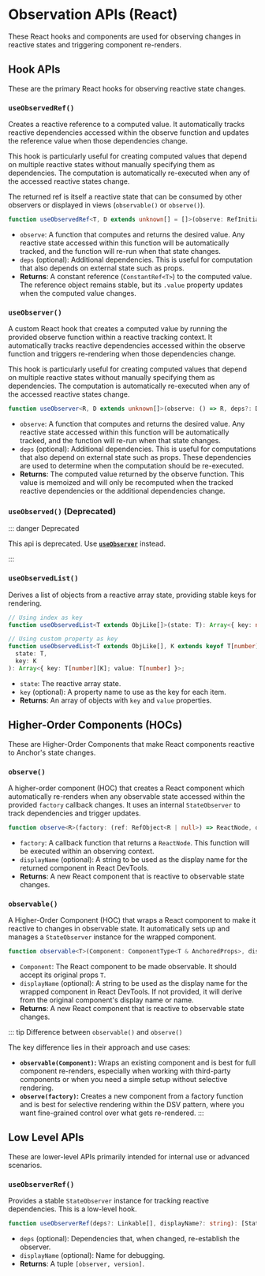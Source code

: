 # Observation APIs (React)

These React hooks and components are used for observing changes in reactive states and triggering component re-renders.

## Hook APIs

These are the primary React hooks for observing reactive state changes.

### `useObservedRef()`

Creates a reactive reference to a computed value. It automatically tracks reactive dependencies accessed within the observe function and updates the reference value when those dependencies change.

This hook is particularly useful for creating computed values that depend on multiple reactive states without manually specifying them as dependencies. The computation is automatically re-executed when any of the accessed reactive states change.

The returned ref is itself a reactive state that can be consumed by other observers or displayed in views (`observable()` or `observe()`).

```typescript
function useObservedRef<T, D extends unknown[] = []>(observe: RefInitializer<T>, deps?: D): ConstantRef<T>;
```

- `observe`: A function that computes and returns the desired value. Any reactive state accessed within this function will be automatically tracked, and the function will re-run when that state changes.
- `deps` (optional): Additional dependencies. This is useful for computation that also depends on external state such as props.
- **Returns**: A constant reference (`ConstantRef<T>`) to the computed value. The reference object remains stable, but its `.value` property updates when the computed value changes.

### `useObserver()`

A custom React hook that creates a computed value by running the provided observe function within a reactive tracking context. It automatically tracks reactive dependencies accessed within the observe function and triggers re-rendering when those dependencies change.

This hook is particularly useful for creating computed values that depend on multiple reactive states without manually specifying them as dependencies. The computation is automatically re-executed when any of the accessed reactive states change.

```typescript
function useObserver<R, D extends unknown[]>(observe: () => R, deps?: D): R;
```

- `observe`: A function that computes and returns the desired value. Any reactive state accessed within this function will be automatically tracked, and the function will re-run when that state changes.
- `deps` (optional): Additional dependencies. This is useful for computations that also depend on external state such as props. These dependencies are used to determine when the computation should be re-executed.
- **Returns**: The computed value returned by the observe function. This value is memoized and will only be recomputed when the tracked reactive dependencies or the additional dependencies change.

### `useObserved()` (Deprecated)

::: danger Deprecated

This api is deprecated. Use [**`useObserver`**](#useobserver) instead.

:::

### `useObservedList()`

Derives a list of objects from a reactive array state, providing stable keys for rendering.

```typescript
// Using index as key
function useObservedList<T extends ObjLike[]>(state: T): Array<{ key: number; value: T[number] }>;

// Using custom property as key
function useObservedList<T extends ObjLike[], K extends keyof T[number]>(
  state: T,
  key: K
): Array<{ key: T[number][K]; value: T[number] }>;
```

- `state`: The reactive array state.
- `key` (optional): A property name to use as the key for each item.
- **Returns**: An array of objects with `key` and `value` properties.

## Higher-Order Components (HOCs)

These are Higher-Order Components that make React components reactive to Anchor's state changes.

### `observe()`

A higher-order component (HOC) that creates a React component which automatically re-renders when any observable state accessed within the provided `factory` callback changes. It uses an internal `StateObserver` to track dependencies and trigger updates.

```typescript
function observe<R>(factory: (ref: RefObject<R | null>) => ReactNode, displayName?: string): ComponentType;
```

- `factory`: A callback function that returns a `ReactNode`. This function will be executed within an observing context.
- `displayName` (optional): A string to be used as the display name for the returned component in React DevTools.
- **Returns**: A new React component that is reactive to observable state changes.

### `observable()`

A Higher-Order Component (HOC) that wraps a React component to make it reactive to changes in observable state. It automatically sets up and manages a `StateObserver` instance for the wrapped component.

```typescript
function observable<T>(Component: ComponentType<T & AnchoredProps>, displayName?: string): ComponentType<T>;
```

- `Component`: The React component to be made observable. It should accept its original props `T`.
- `displayName` (optional): A string to be used as the display name for the wrapped component in React DevTools. If not provided, it will derive from the original component's display name or name.
- **Returns**: A new React component that is reactive to observable state changes.

::: tip Difference between `observable()` and `observe()`

The key difference lies in their approach and use cases:

- **`observable(Component)`:** Wraps an existing component and is best for full component re-renders, especially when working with third-party components or when you need a simple setup without selective rendering.
- **`observe(factory)`:** Creates a new component from a factory function and is best for selective rendering within the DSV pattern, where you want fine-grained control over what gets re-rendered.
  :::

## Low Level APIs

These are lower-level APIs primarily intended for internal use or advanced scenarios.

### `useObserverRef()`

Provides a stable `StateObserver` instance for tracking reactive dependencies. This is a low-level hook.

```typescript
function useObserverRef(deps?: Linkable[], displayName?: string): [StateObserver, number];
```

- `deps` (optional): Dependencies that, when changed, re-establish the observer.
- `displayName` (optional): Name for debugging.
- **Returns**: A tuple `[observer, version]`.
